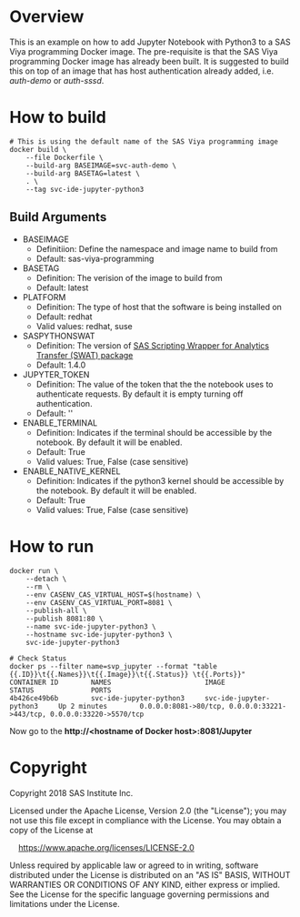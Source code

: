# Overview

This is an example on how to add Jupyter Notebook with Python3 to a SAS Viya
programming Docker image. The pre-requisite is that the SAS Viya programming Docker
image has already been built. It is suggested to build this on top of an image
that has host authentication already added, i.e. _auth-demo_ or _auth-sssd_.

# How to build

```
# This is using the default name of the SAS Viya programming image
docker build \
    --file Dockerfile \
    --build-arg BASEIMAGE=svc-auth-demo \
    --build-arg BASETAG=latest \
    . \
    --tag svc-ide-jupyter-python3
```

## Build Arguments

* BASEIMAGE
    * Definitiion: Define the namespace and image name to build from
    * Default: sas-viya-programming
* BASETAG
    * Definition: The verision of the image to build from
    * Default: latest
* PLATFORM
    * Definition: The type of host that the software is being installed on
    * Default: redhat
    * Valid values: redhat, suse
* SASPYTHONSWAT
    * Definition: The version of [SAS Scripting Wrapper for Analytics Transfer (SWAT) package](https://github.com/sassoftware/python-swat)
    * Default: 1.4.0
* JUPYTER_TOKEN
    * Definition: The value of the token that the the notebook uses to authenticate requests. By default it is empty turning off authentication.
    * Default: ''
* ENABLE_TERMINAL
    * Definition: Indicates if the terminal should be accessible by the notebook. By default it will be enabled.
    * Default: True
    * Valid values: True, False (case sensitive)
* ENABLE_NATIVE_KERNEL
    * Definition: Indicates if the python3 kernel should be accessible by the notebook. By default it will be enabled.
    * Default: True
    * Valid values: True, False (case sensitive)
    
# How to run
```
docker run \
    --detach \
    --rm \
    --env CASENV_CAS_VIRTUAL_HOST=$(hostname) \
    --env CASENV_CAS_VIRTUAL_PORT=8081 \
    --publish-all \
    --publish 8081:80 \
    --name svc-ide-jupyter-python3 \
    --hostname svc-ide-jupyter-python3 \
    svc-ide-jupyter-python3

# Check Status
docker ps --filter name=svp_jupyter --format "table {{.ID}}\t{{.Names}}\t{{.Image}}\t{{.Status}} \t{{.Ports}}"
CONTAINER ID        NAMES                       IMAGE                       STATUS              PORTS
4b426ce49b6b        svc-ide-jupyter-python3     svc-ide-jupyter-python3     Up 2 minutes        0.0.0.0:8081->80/tcp, 0.0.0.0:33221->443/tcp, 0.0.0.0:33220->5570/tcp
```

Now go to the __http://\<hostname of Docker host\>:8081/Jupyter__

# Copyright

Copyright 2018 SAS Institute Inc.

Licensed under the Apache License, Version 2.0 (the "License");
you may not use this file except in compliance with the License.
You may obtain a copy of the License at

&nbsp;&nbsp;&nbsp;&nbsp;https://www.apache.org/licenses/LICENSE-2.0

Unless required by applicable law or agreed to in writing, software
distributed under the License is distributed on an "AS IS" BASIS,
WITHOUT WARRANTIES OR CONDITIONS OF ANY KIND, either express or implied.
See the License for the specific language governing permissions and
limitations under the License.
